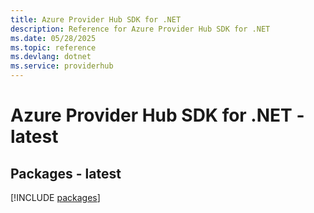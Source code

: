 ```yaml
---
title: Azure Provider Hub SDK for .NET
description: Reference for Azure Provider Hub SDK for .NET
ms.date: 05/28/2025
ms.topic: reference
ms.devlang: dotnet
ms.service: providerhub
---
```

# Azure Provider Hub SDK for .NET - latest
## Packages - latest
[!INCLUDE [packages](provider-hub-index.md)]